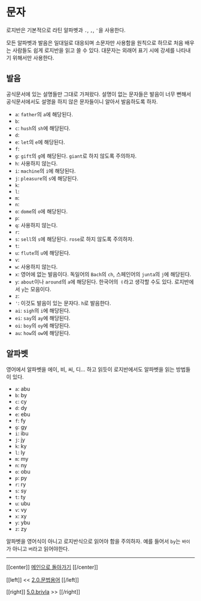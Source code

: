 # 문자

로지반은 기본적으로 라틴 알파벳과 `.`, `,`, `'`을 사용한다.

모든 알파벳과 발음은 일대일로 대응되며 소문자만 사용함을 원칙으로 하므로 처음 배우는 사람들도 쉽게 로지반을 읽고 쓸 수 있다. 대문자는 외래어 표기 시에 강세를 나타내기 위해서만 사용한다.

## 발음

공식문서에 있는 설명들만 그대로 가져왔다. 설명이 없는 문자들은 발음이 너무 뻔해서 공식문서에서도 설명을 하지 않은 문자들이니 알아서 발음하도록 하자.

- `a`: `father`의 `a`에 해당된다.
- `b`: 
- `c`: `hush`의 `sh`에 해당된다. 
- `d`: 
- `e`: `let`의 `e`에 해당된다.
- `f`: 
- `g`: `gift`의 `g`에 해당된다. `giant`로 하지 않도록 주의하자.
- `h`: 사용하지 않는다.
- `i`: `machine`의 `i`에 해당된다.
- `j`: `pleasure`의 `s`에 해당된다.
- `k`: 
- `l`: 
- `m`: 
- `n`: 
- `o`: `dome`의 `o`에 해당된다.
- `p`: 
- `q`: 사용하지 않는다.
- `r`: 
- `s`: `sell`의 `s`에 해당된다. `rose`로 하지 않도록 주의하자.
- `t`: 
- `u`: `flute`의 `u`에 해당된다.
- `v`: 
- `w`: 사용하지 않는다.
- `x`: 영어에 없는 발음이다. 독일어의 `Bach`의 `ch`, 스페인어의 `junta`의 `j`에 해당된다.
- `y`: `about`이나 `around`의 `a`에 해당된다. 한국어의 `ㅓ`라고 생각할 수도 있다. 로지반에서 `y`는 모음이다.
- `z`:
- `'`: 이것도 발음이 있는 문자다. `h`로 발음한다.
- `ai`: `sigh`의 `i`에 해당된다.
- `ei`: `say`의 `ay`에 해당된다.
- `oi`: `boy`의 `oy`에 해당된다.
- `au`: `how`의 `ow`에 해당된다.

## 알파벳

영어에서 알파벳을 에이, 비, 씨, 디... 하고 읽듯이 로지반에서도 알파벳을 읽는 방법들이 있다.

- `a`: abu
- `b`: by
- `c`: cy
- `d`: dy
- `e`: ebu
- `f`: fy
- `g`: gy
- `i`: ibu
- `j`: jy
- `k`: ky
- `l`: ly
- `m`: my
- `n`: ny
- `o`: obu
- `p`: py
- `r`: ry
- `s`: sy
- `t`: ty
- `u`: ubu
- `v`: vy
- `x`: xy
- `y`: ybu
- `z`: zy

알파벳을 영어식이 아니고 로지반식으로 읽어야 함을 주의하자. 예를 들어서 `by`는 `바이`가 아니고 `버`라고 읽어야한다.

---

[[center]]
[메인으로 돌아가기](index.html)
[[/center]]

[[left]]
<< [2.0.문법용어](02_00_문법용어.html)
[[/left]]

[[right]]
[5.0.brivla](05_00_brivla.html) >>
[[/right]]